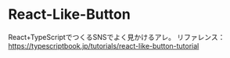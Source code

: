 # React-Like-Button

React+TypeScriptでつくるSNSでよく見かけるアレ。
リファレンス：https://typescriptbook.jp/tutorials/react-like-button-tutorial

